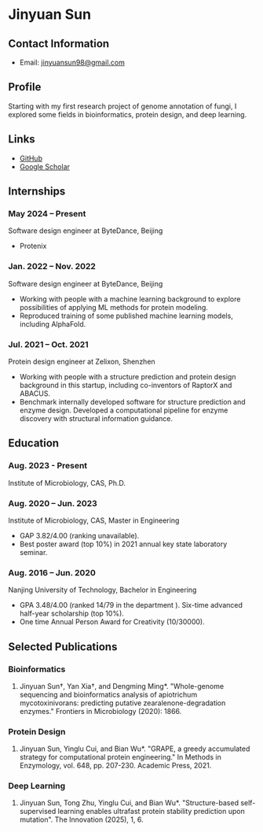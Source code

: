 # Jinyuan Sun

## Contact Information
- Email: jinyuansun98@gmail.com

## Profile
Starting with my first research project of genome annotation of fungi, I explored some fields in bioinformatics, protein design, and deep learning.

## Links
- [GitHub](https://github.com/JinyuanSun)
- [Google Scholar](https://scholar.google.com/citations?user=LbUNUWsAAAAJ&hl=en) 

## Internships
### May 2024 – Present
Software design engineer at ByteDance, Beijing
- Protenix

### Jan. 2022 – Nov. 2022
Software design engineer at ByteDance, Beijing
- Working with people with a machine learning background to explore possibilities of applying ML methods for protein modeling.
- Reproduced training of some published machine learning models, including AlphaFold.

### Jul. 2021 – Oct. 2021
Protein design engineer at Zelixon, Shenzhen
- Working with people with a structure prediction and protein design background in this startup, including co-inventors of RaptorX and ABACUS.
- Benchmark internally developed software for structure prediction and enzyme design. Developed a computational pipeline for enzyme discovery with structural information guidance.

## Education

### Aug. 2023 - Present
Institute of Microbiology, CAS, Ph.D.

### Aug. 2020 – Jun. 2023
Institute of Microbiology, CAS, Master in Engineering
- GAP 3.82/4.00 (ranking unavailable).
- Best poster award (top 10%) in 2021 annual key state laboratory seminar.

### Aug. 2016 – Jun. 2020
Nanjing University of Technology, Bachelor in Engineering
- GPA 3.48/4.00 (ranked 14/79 in the department ). Six-time advanced half-year scholarship (top 10%).
- One time Annual Person Award for Creativity (10/30000).

## Selected Publications
### Bioinformatics
1. Jinyuan Sun†, Yan Xia†, and Dengming Ming*. "Whole-genome sequencing and bioinformatics analysis of apiotrichum mycotoxinivorans: predicting putative zearalenone-degradation enzymes." Frontiers in Microbiology (2020): 1866.

### Protein Design
1. Jinyuan Sun, Yinglu Cui, and Bian Wu*. "GRAPE, a greedy accumulated strategy for computational protein engineering." In Methods in Enzymology, vol. 648, pp. 207-230. Academic Press, 2021.

### Deep Learning
1. Jinyuan Sun, Tong Zhu, Yinglu Cui, and Bian Wu*. "Structure-based self-supervised learning enables ultrafast protein stability prediction upon mutation". The Innovation (2025), 1, 6.
